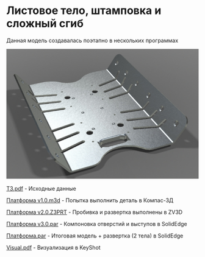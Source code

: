 # Листовое тело, штамповка и сложный сгиб

Данная модель создавалась поэтапно в нескольких программах

![Pasted image 20241212001026](../IMG/Pasted%20image%2020241212001026.png)

[ТЗ.pdf](../DATA/Детали%20сложной%20формы/Листовое%20тело,%20штамповка%20и%20сложный%20сгиб/ТЗ.pdf) - Исходные данные

[Платформа v1.0.m3d](../DATA/Детали%20сложной%20формы/Листовое%20тело,%20штамповка%20и%20сложный%20сгиб/Back/Платформа%20v1.0.m3d) - Попытка выполнить деталь в Компас-3Д

[Платформа v2.0.Z3PRT](../DATA/Детали%20сложной%20формы/Листовое%20тело,%20штамповка%20и%20сложный%20сгиб/Back/Платформа%20v2.0.Z3PRT) - Пробивка и развертка выполнены в ZV3D

[Платформа v3.0.par](../DATA/Детали%20сложной%20формы/Листовое%20тело,%20штамповка%20и%20сложный%20сгиб/Back/Платформа%20v3.0.par) - Компоновка отверстий и выступов в SolidEdge 

[Платформа.par](../DATA/Детали%20сложной%20формы/Листовое%20тело,%20штамповка%20и%20сложный%20сгиб/Платформа.par) - Итоговая модель + развертка (2 тела) в SolidEdge

[Visual.pdf](../DATA/Детали%20сложной%20формы/Листовое%20тело,%20штамповка%20и%20сложный%20сгиб/Visual.pdf) - Визуализация в KeyShot

